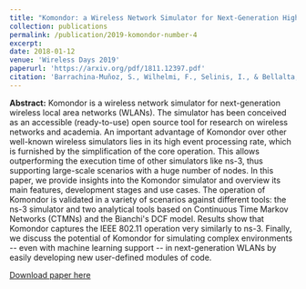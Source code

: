 ```yaml
---
title: "Komondor: a Wireless Network Simulator for Next-Generation High-Density WLANs"
collection: publications
permalink: /publication/2019-komondor-number-4
excerpt: 
date: 2018-01-12
venue: 'Wireless Days 2019'
paperurl: 'https://arxiv.org/pdf/1811.12397.pdf'
citation: 'Barrachina-Muñoz, S., Wilhelmi, F., Selinis, I., & Bellalta, B. (2018). Komondor: a Wireless Network Simulator for Next-Generation High-Density WLANs. arXiv preprint arXiv:1811.12397.'
---
```

**Abstract:** Komondor is a wireless network simulator for next-generation wireless local area networks (WLANs). The simulator has been conceived as an accessible (ready-to-use) open source tool for research on wireless networks and academia. An important advantage of Komondor over other well-known wireless simulators lies in its high event processing rate, which is furnished by the simplification of the core operation. This allows outperforming the execution time of other simulators like ns-3, thus supporting large-scale scenarios with a huge number of nodes. In this paper, we provide insights into the Komondor simulator and overview its main features, development stages and use cases. The operation of Komondor is validated in a variety of scenarios against different tools: the ns-3 simulator and two analytical tools based on Continuous Time Markov Networks (CTMNs) and the Bianchi's DCF model. Results show that Komondor captures the IEEE 802.11 operation very similarly to ns-3. Finally, we discuss the potential of Komondor for simulating complex environments -- even with machine learning support -- in next-generation WLANs by easily developing new user-defined modules of code.

[Download paper here](https://arxiv.org/pdf/1811.12397.pdf)